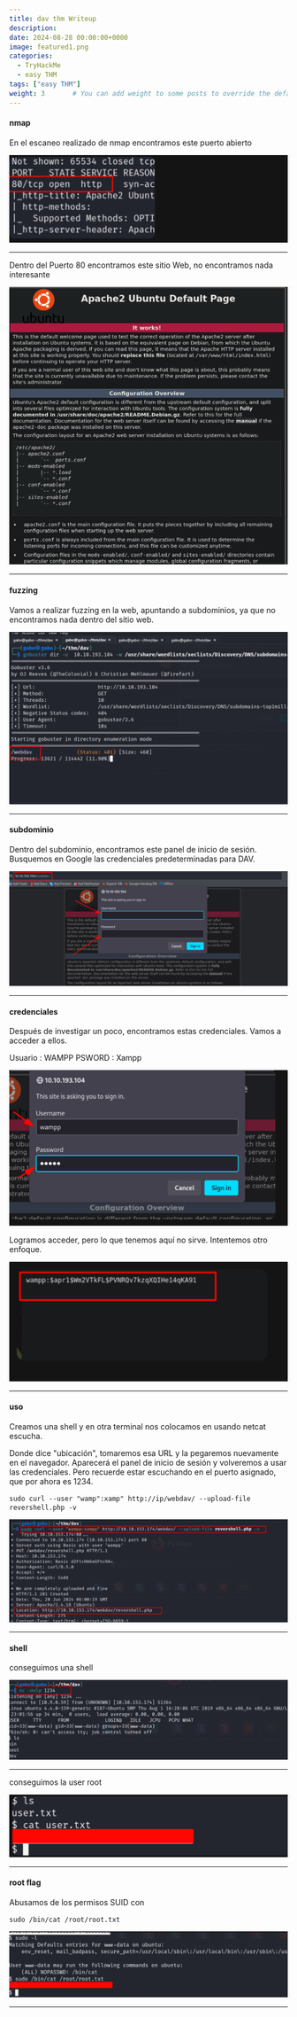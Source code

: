 ```yaml
---
title: dav thm Writeup
description: 
date: 2024-08-28 00:00:00+0000
image: featured1.png
categories:
  - TryHackMe
  - easy THM
tags: ["easy THM"]
weight: 3       # You can add weight to some posts to override the default sorting (date descending)
---
```



#### nmap 

En el escaneo realizado de nmap encontramos este puerto abierto 

<img src="featured2.png" alt="Featured Image">

---


Dentro del Puerto 80 encontramos este sitio Web, no encontramos nada interesante 

<img src="featured3.png" alt="Featured Image">

---


#### fuzzing

Vamos a realizar fuzzing en la web, apuntando a subdominios, ya que no encontramos nada dentro del sitio web.

<img src="featured4.png" alt="Featured Image">

---

#### subdominio

Dentro del subdominio, encontramos este panel de inicio de sesión. Busquemos en Google las credenciales predeterminadas para DAV.

<img src="featured5.png" alt="Featured Image">

---

#### credenciales

Después de investigar un poco, encontramos estas credenciales. Vamos a acceder a ellos.

Usuario : WAMPP PSWORD : Xampp

<img src="featured6.png" alt="Featured Image">

Logramos acceder, pero lo que tenemos aquí no sirve. Intentemos otro enfoque.

<img src="featured7.png" alt="Featured Image">

---


 #### uso 

Creamos una shell y en otra terminal nos colocamos en usando netcat escucha.

Donde dice "ubicación", tomaremos esa URL y la pegaremos nuevamente en el navegador. Aparecerá el panel de inicio de sesión y volveremos a usar las credenciales. Pero recuerde estar escuchando en el puerto asignado, que por ahora es 1234.

```
sudo curl --user "wamp":xamp" http://ip/webdav/ --upload-file revershell.php -v 

```

<img src="featured8.png" alt="Featured Image">

---

#### shell

conseguimos una shell 

<img src="featured9.png" alt="Featured Image">


---

conseguimos la user root 

<img src="featured10.png" alt="Featured Image">


---


#### root flag

Abusamos de los permisos SUID con

```
sudo /bin/cat /root/root.txt

``` 
<img src="featured11.png" alt="Featured Image">

---

